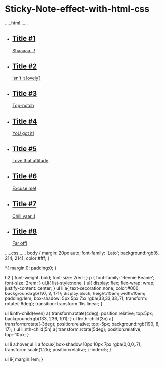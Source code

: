 # Sticky-Note-effect-with-html-css
.....html......
<!DOCTYPE html>
<html>
  <head>
    <meta charset="utf-8">
    <meta name="viewport" content="width=device-width">
    <title>repl.it</title>
    <link href="style.css" rel="stylesheet" type="text/css" />
  </head>
  <body>
    <script src="script.js"></script>
    <ul>
  <li>
    <a href="#" contenteditable>
      <h2>Title #1</h2>
      <p>Shaaaaa...!</p>
    </a>
  </li>
  <li>
    <a href="#" contenteditable>
      <h2>Title #2</h2>
      <p>Isn't it lovely?</p>
    </a>
  </li>
  <li>
    <a href="#" contenteditable>
      <h2>Title #3</h2>
      <p>Top-notch</p>
    </a>
  </li>
  <li>
    <a href="#" contenteditable>
      <h2>Title #4</h2>
      <p>YoU got it!</p>
    </a>
  </li>
  <li>
    <a href="#" contenteditable>
      <h2>Title #5</h2>
      <p>Love that attitude</p>
    </a>
  </li>
  <li>
    <a href="#" contenteditable>
      <h2>Title #6</h2>
      <p>Excuse me!</p>
    </a>
  </li>
  <li>
    <a href="#" contenteditable>
      <h2>Title #7</h2>
      <p>Chill yaar..!</p>
    </a>
  </li>
  <li>
    <a href="#" contenteditable>
      <h2>Title #8</h2>
      <p>Far off!</p>
    </a>
  </li>
</ul>
  </body>
</html>
.....css......
body {
  margin: 20px auto;
  font-family: 'Lato';
  background:rgb(6, 214, 214);
  color:#fff;
}

*{
  margin:0;
  padding:0;
}

h2 {
  font-weight: bold;
  font-size: 2rem;
}
p {
  font-family: 'Reenie Beanie';
  font-size: 2rem;
}
ul,li{
  list-style:none;
}
ul{
  display: flex;
  flex-wrap: wrap;
  justify-content: center;
}
ul li a{
  text-decoration:none;
  color:#000;
  background:rgb(197, 3, 171);
  display:block;
  height:10em;
  width:10em;
  padding:1em;
  box-shadow: 5px 5px 7px rgba(33,33,33,.7);
  transform: rotate(-6deg);
  transition: transform .15s linear;
}

ul li:nth-child(even) a{
  transform:rotate(4deg);
  position:relative;
  top:5px;
  background:rgb(133, 236, 101);
}
ul li:nth-child(3n) a{
  transform:rotate(-3deg);
  position:relative;
  top:-5px;
  background:rgb(190, 8, 17);
}
ul li:nth-child(5n) a{
  transform:rotate(5deg);
  position:relative;
  top:-10px;
}

ul li a:hover,ul li a:focus{
  box-shadow:10px 10px 7px rgba(0,0,0,.7);
  transform: scale(1.25);
  position:relative;
  z-index:5;
}

ul li{
  margin:1em;
}
